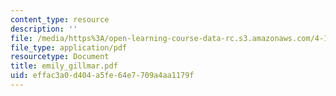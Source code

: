 ```yaml
---
content_type: resource
description: ''
file: /media/https%3A/open-learning-course-data-rc.s3.amazonaws.com/4-107-march-portfolio-seminar-fall-2003/effac3a0d404a5fe64e7709a4aa1179f_emily_gillmar.pdf
file_type: application/pdf
resourcetype: Document
title: emily_gillmar.pdf
uid: effac3a0-d404-a5fe-64e7-709a4aa1179f
---
```

